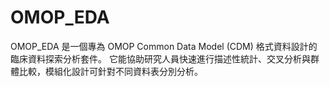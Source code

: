 # OMOP_EDA
OMOP_EDA 是一個專為 OMOP Common Data Model (CDM) 格式資料設計的臨床資料探索分析套件。 它能協助研究人員快速進行描述性統計、交叉分析與群體比較，模組化設計可針對不同資料表分別分析。
